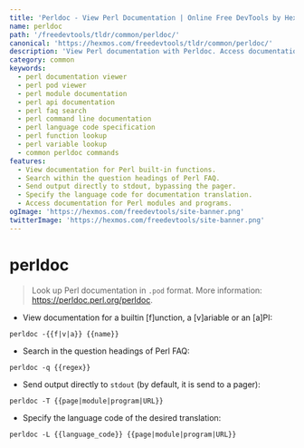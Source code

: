 ```yaml
---
title: 'Perldoc - View Perl Documentation | Online Free DevTools by Hexmos'
name: perldoc
path: '/freedevtools/tldr/common/perldoc/'
canonical: 'https://hexmos.com/freedevtools/tldr/common/perldoc/'
description: 'View Perl documentation with Perldoc. Access documentation for built-in functions, search Perl FAQ, and specify language translations. Free online tool, no registration required.'
category: common
keywords:
  - perl documentation viewer
  - perl pod viewer
  - perl module documentation
  - perl api documentation
  - perl faq search
  - perl command line documentation
  - perl language code specification
  - perl function lookup
  - perl variable lookup
  - common perldoc commands
features:
  - View documentation for Perl built-in functions.
  - Search within the question headings of Perl FAQ.
  - Send output directly to stdout, bypassing the pager.
  - Specify the language code for documentation translation.
  - Access documentation for Perl modules and programs.
ogImage: 'https://hexmos.com/freedevtools/site-banner.png'
twitterImage: 'https://hexmos.com/freedevtools/site-banner.png'
---
```


# perldoc

> Look up Perl documentation in `.pod` format.
> More information: <https://perldoc.perl.org/perldoc>.

- View documentation for a builtin [f]unction, a [v]ariable or an [a]PI:

`perldoc -{{f|v|a}} {{name}}`

- Search in the question headings of Perl FAQ:

`perldoc -q {{regex}}`

- Send output directly to `stdout` (by default, it is send to a pager):

`perldoc -T {{page|module|program|URL}}`

- Specify the language code of the desired translation:

`perldoc -L {{language_code}} {{page|module|program|URL}}`
